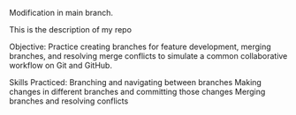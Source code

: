 Modification in main branch.

This is the description of my repo

Objective: Practice creating branches for feature development, merging branches, and resolving merge conflicts to simulate a common collaborative workflow on Git and GitHub.

Skills Practiced:
Branching and navigating between branches
Making changes in different branches and committing those changes
Merging branches and resolving conflicts

